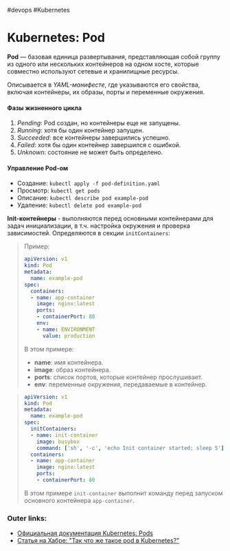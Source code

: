 #devops #Kubernetes 

# Kubernetes: **Pod** 

**Pod** — базовая единица развертывания, представляющая собой группу из одного или нескольких контейнеров на одном хосте, которые совместно используют сетевые и хранилищные ресурсы.

Описывается в *YAML-манифесте*, где указываются его свойства, включая контейнеры, их образы, порты и переменные окружения. 

#### Фазы жизненного цикла
1. *Pending*: Pod создан, но контейнеры еще не запущены.
2. *Running*: хотя бы один контейнер запущен.
3. *Succeeded*: все контейнеры завершились успешно.
4. *Failed*: хотя бы один контейнер завершился с ошибкой.
5. *Unknown*: состояние не может быть определено.

#### Управление Pod-ом
- Создание: `kubectl apply -f pod-definition.yaml`
- Просмотр: `kubectl get pods`
- Описание: `kubectl describe pod example-pod`
- Удаление: `kubectl delete pod example-pod`

**Init-контейнеры** - выполняются перед основными контейнерами для задач инициализации, в т.ч. настройка окружения и проверка зависимостей. Определяются в секции `initContainers`:

> Пример:
> 
> ```yaml
> apiVersion: v1
> kind: Pod
> metadata:
>   name: example-pod
> spec:
>   containers:
>   - name: app-container
>     image: nginx:latest
>     ports:
>     - containerPort: 80
>     env:
>     - name: ENVIRONMENT
>       value: production
> ```
> В этом примере:
> - **name**: имя контейнера.
> - **image**: образ контейнера.
> - **ports**: список портов, которые контейнер прослушивает.
> - **env**: переменные окружения, передаваемые в контейнер.

> ```yaml
> apiVersion: v1
> kind: Pod
> metadata:
>   name: example-pod
> spec:
>   initContainers:
>   - name: init-container
>     image: busybox
>     command: ['sh', '-c', 'echo Init container started; sleep 5']
>   containers:
>   - name: app-container
>     image: nginx:latest
>     ports:
>     - containerPort: 80
> ```
> В этом примере `init-container` выполнит команду перед запуском основного контейнера `app-container`.

### Outer links:
- [Официальная документация Kubernetes: Pods](https://kubernetes.io/ru/docs/concepts/workloads/pods/)
- [Статья на Хабре: "Так что же такое pod в Kubernetes?"](https://habr.com/ru/companies/flant/articles/427819/)


